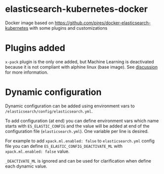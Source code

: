 # elasticsearch-kubernetes-docker
Docker image based on https://github.com/pires/docker-elasticsearch-kubernetes with some plugins and customizations

# Plugins added #

`x-pack` plugin is the only one added, but Machine Learning is deactivated because
it is not compliant with alphine linux (base image). See
[discussion](https://discuss.elastic.co/t/elasticsearch-failing-to-start-due-to-x-pack/85125/7)
for more information.

# Dynamic configuration #

Dynamic configuration can be added using environment vars to `/elasticsearch/config/elasticsearch.yml`.

To add configuration (at end) you can define environment vars which name starts with
`ES_ELASTIC_CONFIG` and the value will be added at end of the configuration file
(`elasticsearch.yml`). One variable per line is desired.

For example to add `xpack.ml.enabled: false` to `elasticsearch.yml` config file you
can define `ES_ELASTIC_CONFIG_DEACTIVATE_ML` with `xpack.ml.enabled: false` value.

`_DEACTIVATE_ML` is ignored and can be used for clarification when define each
dynamic value.
